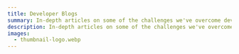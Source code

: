 ```yaml
---
title: Developer Blogs
summary: In-depth articles on some of the challenges we've overcome developing PCSX2
description: In-depth articles on some of the challenges we've overcome developing PCSX2
images:
  - thumbnail-logo.webp
---
```

